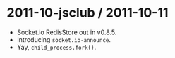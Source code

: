
2011-10-jsclub / 2011-10-11
====================================

  * Socket.io RedisStore out in v0.8.5.
  * Introducing `socket.io-announce`.
  * Yay, `child_process.fork()`.
